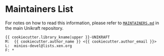 # Maintainers List

For notes on how to read this information, please refer to [`MAINTAINERS.md`](https://github.com/unikraft/unikraft/tree/staging/MAINTAINERS.md) in
the main Unikraft repository.

	{{ cookiecutter.library_kname|upper }}-UNIKRAFT
	M:	{{ cookiecutter.author_name }} <{{ cookiecutter.author_email }}>
	L:	minios-devel@lists.xen.org
	F: *
